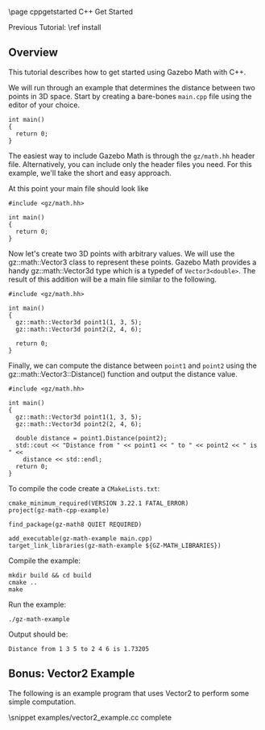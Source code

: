 \page cppgetstarted C++ Get Started

Previous Tutorial: \ref install

## Overview

This tutorial describes how to get started using Gazebo Math with C++.

We will run through an example that determines the distance between two
points in 3D space. Start by creating a bare-bones `main.cpp` file using the
editor of your choice.

```{.cpp}
int main()
{
  return 0;
}
```

The easiest way to include Gazebo Math is through the `gz/math.hh`
header file. Alternatively, you can include only the header files you need.
For this example, we'll take the short and easy approach.

At this point your main file should look like

```{.cpp}
#include <gz/math.hh>

int main()
{
  return 0;
}
```

Now let's create two 3D points with arbitrary values. We will use the
gz::math::Vector3 class to represent these points. Gazebo Math provides a handy
gz::math::Vector3d type which is a typedef of `Vector3<double>`. The result of this
addition will be a main file similar to the following.

```{.cpp}
#include <gz/math.hh>

int main()
{
  gz::math::Vector3d point1(1, 3, 5);
  gz::math::Vector3d point2(2, 4, 6);

  return 0;
}
```

Finally, we can compute the distance between `point1` and `point2` using the
gz::math::Vector3::Distance() function and output the distance value.

```{.cpp}
#include <gz/math.hh>

int main()
{
  gz::math::Vector3d point1(1, 3, 5);
  gz::math::Vector3d point2(2, 4, 6);

  double distance = point1.Distance(point2);
  std::cout << "Distance from " << point1 << " to " << point2 << " is " <<
    distance << std::endl;
  return 0;
}
```

To compile the code create a `CMakeLists.txt`:

```
cmake_minimum_required(VERSION 3.22.1 FATAL_ERROR)
project(gz-math-cpp-example)

find_package(gz-math8 QUIET REQUIRED)
 
add_executable(gz-math-example main.cpp)
target_link_libraries(gz-math-example ${GZ-MATH_LIBRARIES})
```

Compile the example:

```
mkdir build && cd build
cmake ..
make
```

Run the example:

```{.bash}
./gz-math-example
```

Output should be:
```{.bash}
Distance from 1 3 5 to 2 4 6 is 1.73205
```


## Bonus: Vector2 Example

The following is an example program that uses Vector2 to perform some simple
computation.

\snippet examples/vector2_example.cc complete
